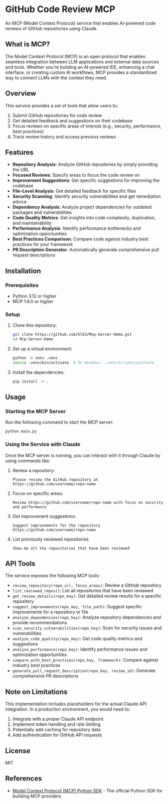 # GitHub Code Review MCP

An MCP (Model Context Protocol) service that enables AI-powered code reviews of GitHub repositories using Claude.

## What is MCP?

The Model Context Protocol (MCP) is an open protocol that enables seamless integration between LLM applications and external data sources and tools. Whether you're building an AI-powered IDE, enhancing a chat interface, or creating custom AI workflows, MCP provides a standardized way to connect LLMs with the context they need.

## Overview

This service provides a set of tools that allow users to:

1. Submit GitHub repositories for code review
2. Get detailed feedback and suggestions on their codebase
3. Focus reviews on specific areas of interest (e.g., security, performance, best practices)
4. Track review history and access previous reviews

## Features

- **Repository Analysis**: Analyze GitHub repositories by simply providing the URL
- **Focused Reviews**: Specify areas to focus the code review on
- **Improvement Suggestions**: Get specific suggestions for improving the codebase
- **File-Level Analysis**: Get detailed feedback for specific files
- **Security Scanning**: Identify security vulnerabilities and get remediation advice
- **Dependency Analysis**: Analyze project dependencies for outdated packages and vulnerabilities
- **Code Quality Metrics**: Get insights into code complexity, duplication, and maintainability
- **Performance Analysis**: Identify performance bottlenecks and optimization opportunities
- **Best Practices Comparison**: Compare code against industry best practices for your framework
- **PR Description Generator**: Automatically generate comprehensive pull request descriptions

## Installation

### Prerequisites

- Python 3.12 or higher
- MCP 1.6.0 or higher

### Setup

1. Clone this repository:
   ```bash
   git clone https://github.com/kl63/Mcp-Server-Demo.git
   cd Mcp-Server-Demo
   ```

2. Set up a virtual environment:
   ```bash
   python -m venv .venv
   source .venv/bin/activate  # On Windows: .venv\Scripts\activate
   ```

3. Install the dependencies:
   ```bash
   pip install -e .
   ```

## Usage

### Starting the MCP Server

Run the following command to start the MCP server:

```bash
python main.py
```

### Using the Service with Claude

Once the MCP server is running, you can interact with it through Claude by using commands like:

1. Review a repository:
   ```
   Please review the GitHub repository at https://github.com/username/repo-name
   ```

2. Focus on specific areas:
   ```
   Review https://github.com/username/repo-name with focus on security and performance
   ```

3. Get improvement suggestions:
   ```
   Suggest improvements for the repository https://github.com/username/repo-name
   ```

4. List previously reviewed repositories:
   ```
   Show me all the repositories that have been reviewed
   ```

## API Tools

The service exposes the following MCP tools:

- `review_repository(repo_url, focus_areas)`: Review a GitHub repository
- `list_reviewed_repos()`: List all repositories that have been reviewed
- `get_review_details(repo_key)`: Get detailed review results for a specific repository
- `suggest_improvements(repo_key, file_path)`: Suggest specific improvements for a repository or file
- `analyze_dependencies(repo_key)`: Analyze repository dependencies and provide recommendations
- `scan_security_vulnerabilities(repo_key)`: Scan for security issues and vulnerabilities
- `analyze_code_quality(repo_key)`: Get code quality metrics and suggestions
- `analyze_performance(repo_key)`: Identify performance issues and optimization opportunities
- `compare_with_best_practices(repo_key, framework)`: Compare against industry best practices
- `generate_pull_request_description(repo_key, review_id)`: Generate comprehensive PR descriptions

## Note on Limitations

This implementation includes placeholders for the actual Claude API integration. In a production environment, you would need to:

1. Integrate with a proper Claude API endpoint
2. Implement token handling and rate limiting
3. Potentially add caching for repository data
4. Add authentication for GitHub API requests

## License

MIT

## References

- [Model Context Protocol (MCP) Python SDK](https://github.com/modelcontextprotocol/python-sdk) - The official Python SDK for building MCP providers